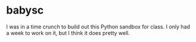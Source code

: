 # babysc

I was in a time crunch to build out this Python sandbox for class.
I only had a week to work on it, but I think it does pretty well.
